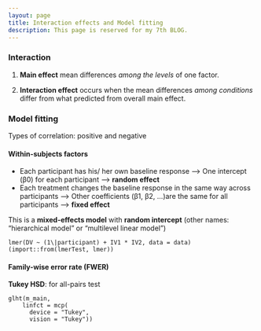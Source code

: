 ```yaml
---
layout: page
title: Interaction effects and Model fitting
description: This page is reserved for my 7th BLOG.
---
```


### Interaction
1) **Main effect**
mean differences *among the levels* of one factor.

2) **Interaction effect**
occurs when the mean differences *among conditions* differ from what predicted from overall main effect.

### Model fitting
Types of correlation: positive and negative

#### Within-subjects factors

- Each participant has his/ her own baseline response --> One intercept (β0) for each participant --> **random effect**
- Each treatment changes the baseline response in the same way across participants --> Other coefficients (β1, β2, ...)are the same for all participants --> **fixed effect**

This is a **mixed-effects model** with **random intercept** (other names: “hierarchical model” or “multilevel linear model”)

```
lmer(DV ~ (1\|participant) + IV1 * IV2, data = data) (import::from(lmerTest, lmer))
```

#### Family-wise error rate (FWER)
**Tukey HSD**: for all-pairs test

```
glht(m_main,
    linfct = mcp(
      device = "Tukey",
      vision = "Tukey"))
```

